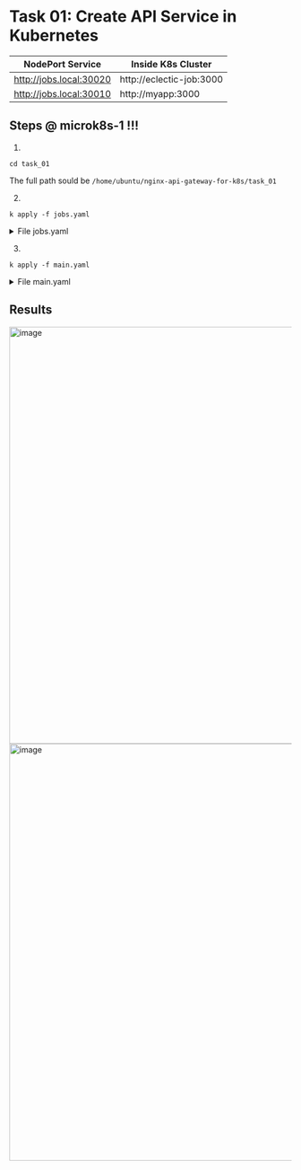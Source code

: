 # Task 01: Create API Service in Kubernetes

|NodePort Service|Inside K8s Cluster|
|---|---|
|http://jobs.local:30020|http://eclectic-job:3000|
|http://jobs.local:30010|http://myapp:3000|

## Steps @ microk8s-1 !!!

1.
```
cd task_01
```
The full path sould be `/home/ubuntu/nginx-api-gateway-for-k8s/task_01`

2.
```
k apply -f jobs.yaml
```

<details>
<summary>File jobs.yaml</summary>
  
``` yaml
apiVersion: apps/v1
kind: Deployment
metadata:
  labels:
    app: eclectic-jobs
  name: eclectic-jobs
spec:
  replicas: 1
  selector:
    matchLabels:
      app: eclectic-jobs
  template:
    metadata:
      labels:
        app: eclectic-jobs
    spec:
      containers:
      - image: tonymarfil/eclectic-jobs:v5
        imagePullPolicy: Always
        name: eclectic-jobs
---
apiVersion: v1
kind: Service
metadata:
  labels:
    app: eclectic-jobs
  name: eclectic-jobs
spec:
  ports:
  - name: 3000-3000
    nodePort: 30020
    port: 3000
    protocol: TCP
    targetPort: 3000
  selector:
    app: eclectic-jobs
  type: NodePort
```

</details>

3.
```
k apply -f main.yaml
```

<details>
  <summary>File main.yaml</summary>

``` yaml
apiVersion: apps/v1
kind: Deployment
metadata:
  labels:
    app: myapp
  name: myapp
spec:
  replicas: 1
  selector:
    matchLabels:
      app: myapp
  template:
    metadata:
      labels:
        app: myapp
    spec:
      containers:
      - image: tonymarfil/myapp:v5
        imagePullPolicy: Always
        name: myapp
---
apiVersion: v1
kind: Service
metadata:
  creationTimestamp: null
  labels:
    app: myapp
  name: myapp
spec:
  ports:
  - name: 3000-3000
    nodePort: 30010
    port: 3000
    protocol: TCP
    targetPort: 3000
  selector:
    app: myapp
  type: NodePort
status:
  loadBalancer: {}
```
</details>

## Results

<img width="743" alt="image" src="https://github.com/user-attachments/assets/67c0f466-8f12-47cb-b901-9282780d2aa9">

<img width="743" alt="image" src="https://github.com/user-attachments/assets/7f50c778-6b5b-4e8f-a282-f9138442fbcf">


